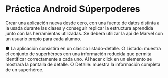 # Práctica Android Súperpoderes

Crear una aplicación nueva desde cero, con una fuente de datos distinta a la usada durante las clases y conseguir replicar la estructura aprendida junto con las herramientas utilizadas. Se deberá utilizar la api de Marvel con un usuario propio para cada alumno.


● La aplicación consistirá en un clásico listado-detalle.
○ Listado: muestra el conjunto de superhéroes con una información reducida que permita identificar correctamente a cada uno. Al hacer click en un elemento se mostrará la pantalla de detalle.
○ Detalle: muestra la información completa de un superhéroe.
